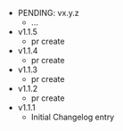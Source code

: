 * PENDING: vx.y.z
    * ...
* v1.1.5
    * pr create
* v1.1.4
    * pr create
* v1.1.3
    * pr create
* v1.1.2
    * pr create
* v1.1.1
    * Initial Changelog entry
